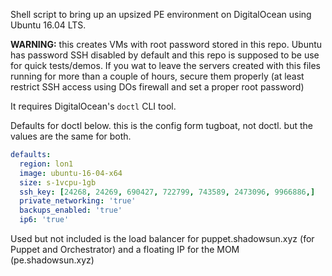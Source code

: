 

Shell script to bring up an upsized PE environment on DigitalOcean using Ubuntu 16.04 LTS.

**WARNING:** this creates VMs with root password stored in this repo. Ubuntu has password SSH disabled by default and this repo is supposed to be use for quick tests/demos. If you wat to leave the servers created with this files running for more than a couple of hours, secure them properly (at least  restrict SSH access using DOs firewall and set a proper root password)


It requires DigitalOcean's `doctl` CLI tool.

Defaults for doctl below. this is the config form tugboat, not doctl. but the values are the same for both.


```yaml
defaults:
  region: lon1
  image: ubuntu-16-04-x64
  size: s-1vcpu-1gb
  ssh_key: [24268, 24269, 690427, 722799, 743589, 2473096, 9966886,]
  private_networking: 'true'
  backups_enabled: 'true'
  ip6: 'true'
```

Used but not included is the load balancer for puppet.shadowsun.xyz (for Puppet and Orchestrator) and a floating IP for the MOM (pe.shadowsun.xyz)




